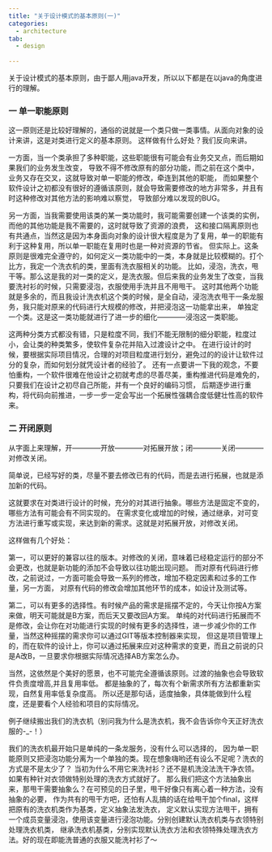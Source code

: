 ```yaml
---
title: "关于设计模式的基本原则(一)"
categories:
  - architecture
tab:
  - design
  
---
```


关于设计模式的基本原则，由于鄙人用java开发，所以以下都是在以java的角度进行的理解。

### 一 单一职能原则
<p>
这一原则还是比较好理解的，通俗的说就是一个类只做一类事情。从面向对象的设计来讲，这是对类进行定义的基本原则。
这样做有什么好处？我们反向来讲。
</p>
<p>
一方面，当一个类承担了多种职能，这些职能很有可能会有业务交叉点，而后期如果我们的业务发生改变，
导致不得不修改原有的部分功能，而之前在这个类中，业务又存在交叉，这就导致对单一职能的修改，牵连到其他的职能，
而如果整个软件设计之初都没有很好的遵循该原则，就会导致需要修改的地方非常多，并且有时这种修改对其他方法的影响难以察觉，
导致部分难以发现的BUG。
</p>
<p>
另一方面，当我需要使用该类的某一类功能时，我可能需要创建一个该类的实例，而他的其他功能是我不需要的，这时就导致了资源的浪费，
这和接口隔离原则也有共通点，当然这是因为本身面向对象的设计很大程度是为了复用，单一的职能有利于这种复用，所以单一职能在复用时也是一种对资源的节省。
但实际上。这条原则是很难完全遵守的，如何定义一类功能中的一类，本身就是比较模糊的。打个比方，我定一个洗衣机的类，里面有洗衣服相关的功能。
比如，浸泡，洗衣，甩干等。那么这是我的对一类的定义，是洗衣服。但后来我的业务发生了改变，当我要洗衬衫的时候，只需要浸泡，衣服使用手洗并且不用甩干。
这时其他两个功能就是多余的，而且我设计洗衣机这个类的时候，是全自动，浸泡洗衣甩干一条龙服务，我只能对原来的代码进行大规模的修改，并把浸泡这一功能拿出来，
单独定一个类。这是这一类功能就进行了进一步的细化————浸泡这一类职能。
</p>
<p>
这两种分类方式都没有错，只是粒度不同，我们不能无限制的细分职能，粒度过小，会让类的种类繁多，使软件复杂花并陷入过渡设计之中。
在进行设计的时候，要根据实际项目情况，合理的对项目粒度进行划分，避免过的的设计让软件过分的复杂，而如何划分就凭设计者的经验了。
还有一点要讲一下我的观念，不要怕重构，一个软件很难在他设计之初就考虑的尽善尽美，重构推进代码是难免的，只要我们在设计之初尽自己所能，并有一个良好的编码习惯，
后期逐步进行重构，将代码向前推进，一步一步一定会写出一个拓展性强耦合度低健壮性高的软件来。
</p>

### 二 开闭原则
<p>
从字面上来理解，开————开放————对拓展开放；闭————关闭————对修改关闭。
</p>
<p>
简单说，已经写好的类，尽量不要去修改已有的代码，而是去进行拓展，也就是添加新的代码。
</p>
<p>
这就要求在对类进行设计的时候，充分的对其进行抽象。哪些方法是固定不变的，哪些方法有可能会有不同实现的。
在需求变化或增加的时候，通过继承，对可变方法进行重写或实现，来达到新的需求。这就是对拓展开放，对修改关闭。
</p>
<p>
这样做有几个好处：
</p>
<p>
第一，可以更好的兼容以往的版本。对修改的关闭，意味着已经稳定运行的部分不会更改，也就是新功能的添加不会导致以往功能出现问题。
而对原有代码进行修改，之前说过，一方面可能会导致一系列的修改，增加不稳定因素和过多的工作量，另一方面，
对原有代码的修改会增加其他环节的成本，如设计及测试等。
</p>
<p>
第二，可以有更多的选择性。有时候产品的需求是摇摆不定的，今天让你按A方案来做，明天可能就是B方案，而后天又要改回A方案。
单纯的对代码进行拓展而不是修改，会让你在对功能进行实现的时候有更多的选择性，进一步减少你的工作量，当然这种摇摆的需求你可以通过GIT等版本控制器来实现，
但这是项目管理上的，而在软件的设计上，你可以通过拓展来应对这种需求的变更，而且之前说的只是A改B，一旦要求你根据实际情况选择AB方案怎么办。
</p>
<p>
当然，这依然是个美好的愿景，也不可能完全遵循该原则。过渡的抽象也会导致软件负责度增高,并且复用率低。
都是抽象的了，每次有个新需求所有方法都重新实现，自然复用率低复杂度高。
所以还是那句话，适度抽象，具体能做到什么程度，还是要看个人经验和项目的实际情况。
</p>
<p>
例子继续搬出我们的洗衣机（别问我为什么是洗衣机，我不会告诉你今天正好洗衣服的-_-！）
</p>
<p>
我们的洗衣机最开始只是单纯的一条龙服务，没有什么可以选择的，
因为单一职能原则又把浸泡功能分离为一个单独的类。现在想象嗨哟还有设么不足呢？洗衣的方式是不是太少了？
当初为什么不用它来洗衬衫？还不是机洗没法洗干净衣领。如果有种针对衣领做特别处理的洗衣方式就好了。
那么我们把这个方法抽象出来，那甩干需要抽象么？在可预见的日子里，甩干好像只有离心着一种方法，没有抽象的必要，
作为共有的甩干方吧，还怕有人乱搞的话在给甩干加个final，这样把原有的洗衣机类作为基类，定义抽象法发洗衣，
定义默认实现方法甩干，拥有一个成员变量浸泡，使用该变量进行浸泡功能。分别创建默认洗衣机类与衣领特别处理洗衣机类，
继承洗衣机基类，分别实现默认洗衣方法和衣领特殊处理洗衣方法。好的现在即能洗普通的衣服又能洗衬衫了～
</p>